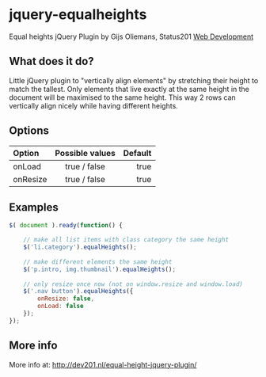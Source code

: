 # jquery-equalheights
Equal heights jQuery Plugin by Gijs Oliemans, Status201 [Web Development](https://status201.nl)

## What does it do?
Little jQuery plugin to "vertically align elements" by stretching their height to match the tallest.
Only elements that live exactly at the same height in the document will be maximised to the same height.
This way 2 rows can vertically align nicely while having different heights.

## Options
| Option        | Possible values | Default |
| :------------ |:---------------:| -------:|
| onLoad        | true / false    | true    |
| onResize      | true / false    | true    |

## Examples
```javascript
$( document ).ready(function() {

    // make all list items with class category the same height
    $('li.category').equalHeights();
  
    // make different elements the same height
    $('p.intro, img.thumbnail').equalHeights();
  
    // only resize once now (not on window.resize and window.load) 
    $('.nav button').equalHeights({
        onResize: false,
        onLoad: false
    });
});
```

## More info
More info at: http://dev201.nl/equal-height-jquery-plugin/
